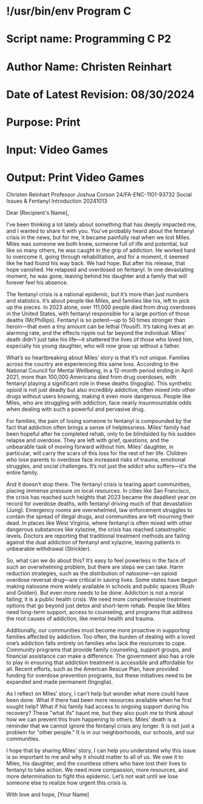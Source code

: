 # !/usr/bin/env Program C
# Script name: Programming C P2
# Author Name: Christen Reinhart
# Date of Latest Revision: 08/30/2024
# Purpose: Print
# Input: Video Games
# Output: Print Video Games

Christen Reinhart
Professor Joshua Corson
24/FA-ENC-1101-93732 
Social Issues & Fentanyl Introduction
20241013

Dear [Recipient's Name],

I’ve been thinking a lot lately about something that has deeply impacted me, and I wanted to share it with you. You’ve probably heard about the fentanyl crisis in the news, but for me, it became painfully real when we lost Miles. Miles was someone we both knew, someone full of life and potential, but like so many others, he was caught in the grip of addiction. He worked hard to overcome it, going through rehabilitation, and for a moment, it seemed like he had found his way back. We had hope. But after his release, that hope vanished. He relapsed and overdosed on fentanyl. In one devastating moment, he was gone, leaving behind his daughter and a family that will forever feel his absence.

The fentanyl crisis is a national epidemic, but it’s more than just numbers and statistics. It’s about people like Miles, and families like his, left to pick up the pieces. In 2023 alone, over 111,000 people died from drug overdoses in the United States, with fentanyl responsible for a large portion of those deaths (McPhillips). Fentanyl is so potent—up to 50 times stronger than heroin—that even a tiny amount can be lethal (Yousif). It’s taking lives at an alarming rate, and the effects ripple out far beyond the individual. Miles’ death didn’t just take his life—it shattered the lives of those who loved him, especially his young daughter, who will now grow up without a father.

What’s so heartbreaking about Miles’ story is that it’s not unique. Families across the country are experiencing this same loss. According to the National Council for Mental Wellbeing, in a 12-month period ending in April 2021, more than 100,000 Americans died from drug overdoses, with fentanyl playing a significant role in these deaths (Ingoglia). This synthetic opioid is not just deadly but also incredibly addictive, often mixed into other drugs without users knowing, making it even more dangerous. People like Miles, who are struggling with addiction, face nearly insurmountable odds when dealing with such a powerful and pervasive drug.

For families, the pain of losing someone to fentanyl is compounded by the fact that addiction often brings a sense of helplessness. Miles’ family had been hopeful after he completed rehab, only to be blindsided by his sudden relapse and overdose. They are left with grief, questions, and the unbearable task of moving forward without him. Miles’ daughter, in particular, will carry the scars of this loss for the rest of her life. Children who lose parents to overdose face increased risks of trauma, emotional struggles, and social challenges. It’s not just the addict who suffers—it's the entire family.

And it doesn’t stop there. The fentanyl crisis is tearing apart communities, placing immense pressure on local resources. In cities like San Francisco, the crisis has reached such heights that 2023 became the deadliest year on record for overdose deaths, with fentanyl driving much of that devastation (Jung). Emergency rooms are overwhelmed, law enforcement struggles to contain the spread of illegal drugs, and communities are left mourning their dead. In places like West Virginia, where fentanyl is often mixed with other dangerous substances like xylazine, the crisis has reached catastrophic levels. Doctors are reporting that traditional treatment methods are failing against the dual addiction of fentanyl and xylazine, leaving patients in unbearable withdrawal (Strickler).

So, what can we do about this? It’s easy to feel powerless in the face of such an overwhelming problem, but there are steps we can take. Harm reduction strategies, such as the distribution of naloxone—an opioid overdose reversal drug—are critical in saving lives. Some states have begun making naloxone more widely available in schools and public spaces (Rush and Golden). But even more needs to be done. Addiction is not a moral failing; it is a public health crisis. We need more comprehensive treatment options that go beyond just detox and short-term rehab. People like Miles need long-term support, access to counseling, and programs that address the root causes of addiction, like mental health and trauma.

Additionally, our communities must become more proactive in supporting families affected by addiction. Too often, the burden of dealing with a loved one’s addiction falls entirely on families who lack the resources to cope. Community programs that provide family counseling, support groups, and financial assistance can make a difference. The government also has a role to play in ensuring that addiction treatment is accessible and affordable for all. Recent efforts, such as the American Rescue Plan, have provided funding for overdose prevention programs, but these initiatives need to be expanded and made permanent (Ingoglia).

As I reflect on Miles’ story, I can’t help but wonder what more could have been done. What if there had been more resources available when he first sought help? What if his family had access to ongoing support during his recovery? These "what ifs" haunt me, but they also push me to think about how we can prevent this from happening to others. Miles' death is a reminder that we cannot ignore the fentanyl crisis any longer. It is not just a problem for "other people." It is in our neighborhoods, our schools, and our communities.

I hope that by sharing Miles’ story, I can help you understand why this issue is so important to me and why it should matter to all of us. We owe it to Miles, his daughter, and the countless others who have lost their lives to fentanyl to take action. We need more compassion, more resources, and more determination to fight this epidemic. Let’s not wait until we lose someone else to realize how urgent this crisis is.

With love and hope,
[Your Name]














